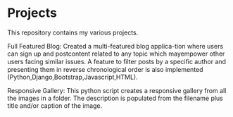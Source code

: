 # Projects
This repository contains my various projects.

Full Featured Blog: Created a multi-featured blog applica-tion where users can sign up and postcontent related to any topic which mayempower other users facing similar issues. A feature to ﬁlter posts by a speciﬁc author and presenting them in reverse chronological order is also implemented (Python,Django,Bootstrap,Javascript,HTML). 

Responsive Gallery: This python script creates a responsive gallery from all the images in a folder. The description is populated from the filename plus title and/or caption of the image.
       

